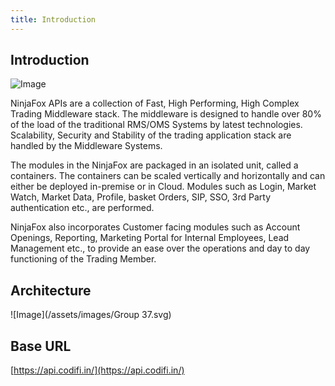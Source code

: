 ```yaml
---
title: Introduction
---
```


## Introduction 

![Image](/assets/images/MwAP.png)


NinjaFox APIs are a collection of Fast, High Performing, High Complex Trading Middleware stack. The middleware is designed to handle over 80% of the load of the traditional RMS/OMS Systems by latest technologies. Scalability, Security and Stability of the trading application stack are handled by the Middleware Systems.  

The modules in the NinjaFox are packaged in an isolated unit, called a containers. The containers can be scaled vertically and horizontally and can either be deployed in-premise or in Cloud. Modules such as Login, Market Watch, Market Data, Profile, basket Orders, SIP, SSO, 3rd Party authentication etc., are performed.

NinjaFox also incorporates Customer facing modules such as Account Openings, Reporting, Marketing Portal for Internal Employees, Lead Management etc., to provide an ease over the operations and day to day functioning of the Trading Member.

## Architecture

![Image](/assets/images/Group 37.svg)


## Base URL 

[https://api.codifi.in/](https://api.codifi.in/)




